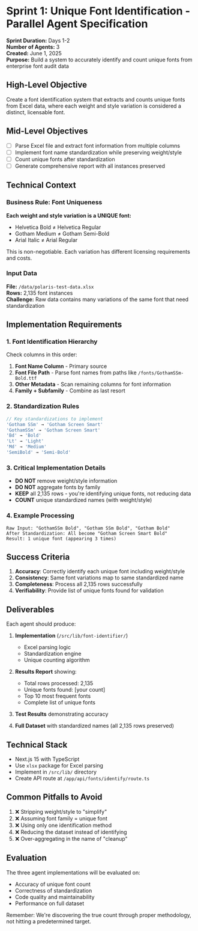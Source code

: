 # Sprint 1: Unique Font Identification - Parallel Agent Specification

**Sprint Duration:** Days 1-2  
**Number of Agents:** 3  
**Created:** June 1, 2025  
**Purpose:** Build a system to accurately identify and count unique fonts from enterprise font audit data

## High-Level Objective

Create a font identification system that extracts and counts unique fonts from Excel data, where each weight and style variation is considered a distinct, licensable font.

## Mid-Level Objectives

- [ ] Parse Excel file and extract font information from multiple columns
- [ ] Implement font name standardization while preserving weight/style
- [ ] Count unique fonts after standardization
- [ ] Generate comprehensive report with all instances preserved

## Technical Context

### Business Rule: Font Uniqueness

**Each weight and style variation is a UNIQUE font:**
- Helvetica Bold ≠ Helvetica Regular  
- Gotham Medium ≠ Gotham Semi-Bold
- Arial Italic ≠ Arial Regular

This is non-negotiable. Each variation has different licensing requirements and costs.

### Input Data

**File:** `/data/polaris-test-data.xlsx`  
**Rows:** 2,135 font instances  
**Challenge:** Raw data contains many variations of the same font that need standardization

## Implementation Requirements

### 1. Font Identification Hierarchy

Check columns in this order:
1. **Font Name Column** - Primary source
2. **Font File Path** - Parse font names from paths like `/fonts/GothamSSm-Bold.ttf`
3. **Other Metadata** - Scan remaining columns for font information
4. **Family + Subfamily** - Combine as last resort

### 2. Standardization Rules

```typescript
// Key standardizations to implement
'Gotham SSm' → 'Gotham Screen Smart'
'GothamSSm' → 'Gotham Screen Smart'
'Bd' → 'Bold'
'Lt' → 'Light'
'Md' → 'Medium'
'SemiBold' → 'Semi-Bold'
```

### 3. Critical Implementation Details

- **DO NOT** remove weight/style information
- **DO NOT** aggregate fonts by family
- **KEEP** all 2,135 rows - you're identifying unique fonts, not reducing data
- **COUNT** unique standardized names (with weight/style)

### 4. Example Processing

```
Raw Input: "GothamSSm Bold", "Gotham SSm Bold", "Gotham Bold"
After Standardization: All become "Gotham Screen Smart Bold"
Result: 1 unique font (appearing 3 times)
```

## Success Criteria

1. **Accuracy**: Correctly identify each unique font including weight/style
2. **Consistency**: Same font variations map to same standardized name
3. **Completeness**: Process all 2,135 rows successfully
4. **Verifiability**: Provide list of unique fonts found for validation

## Deliverables

Each agent should produce:

1. **Implementation** (`/src/lib/font-identifier/`)
   - Excel parsing logic
   - Standardization engine
   - Unique counting algorithm

2. **Results Report** showing:
   - Total rows processed: 2,135
   - Unique fonts found: [your count]
   - Top 10 most frequent fonts
   - Complete list of unique fonts

3. **Test Results** demonstrating accuracy

4. **Full Dataset** with standardized names (all 2,135 rows preserved)

## Technical Stack

- Next.js 15 with TypeScript
- Use `xlsx` package for Excel parsing
- Implement in `/src/lib/` directory
- Create API route at `/app/api/fonts/identify/route.ts`

## Common Pitfalls to Avoid

1. ❌ Stripping weight/style to "simplify"
2. ❌ Assuming font family = unique font
3. ❌ Using only one identification method
4. ❌ Reducing the dataset instead of identifying
5. ❌ Over-aggregating in the name of "cleanup"

## Evaluation

The three agent implementations will be evaluated on:
- Accuracy of unique font count
- Correctness of standardization
- Code quality and maintainability
- Performance on full dataset

Remember: We're discovering the true count through proper methodology, not hitting a predetermined target.
